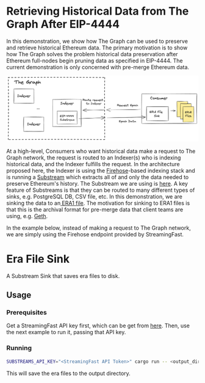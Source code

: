 # Retrieving Historical Data from The Graph After EIP-4444

In this demonstration, we show how The Graph can be used to preserve and retrieve historical Ethereum data. The primary motivation is to show how The Graph solves the problem historical data preservation after Ethereum full-nodes begin pruning data as specified in EIP-4444. The current demonstration is only concerned with pre-merge Ethereum data.

![1712341856640](image/EIP4444_demo/1712341856640.png)

At a high-level, Consumers who want historical data make a request to The Graph network, the request is routed to an Indexer(s) who is indexing historical data, and the Indexer fulfills the request. In the architecture proposed here, the Indexer is using the [Firehose](https://firehose.streamingfast.io/)-based indexing stack and is running a [Substream](https://substreams.streamingfast.io/) which extracts all of and only the data needed to preserve Ethereum's history. The Substream we are using is [here](https://github.com/semiotic-ai/era_file_substream). A key feature of Substreams is that they can be routed to many different types of sinks, e.g. PostgreSQL DB, CSV file, etc. In this demonstration, we are sinking the data to an[ ERA1 file](https://hackmd.io/@arnetheduck/H15vMzx2s). The motivation for sinking to ERA1 files is that this is the archival format for pre-merge data that client teams are using, e.g. [Geth](https://github.com/ethereum/go-ethereum/pull/26621).


In the example below, instead of making a request to The Graph network, we are simply using the Firehose endpoint provided by StreamingFast.

# Era File Sink

A Substream Sink that saves era files to disk.

## Usage

### Prerequisites

Get a StreamingFast API key first, which can be get from [here](https://app.streamingfast.io/login).
Then, use the next example to run it, passing that API key.

### Running

```bash
SUBSTREAMS_API_KEY="<StreamingFast API Token>" cargo run -- <output_directory> <start_era>:<end_era>
```

This will save the era files to the output directory.
